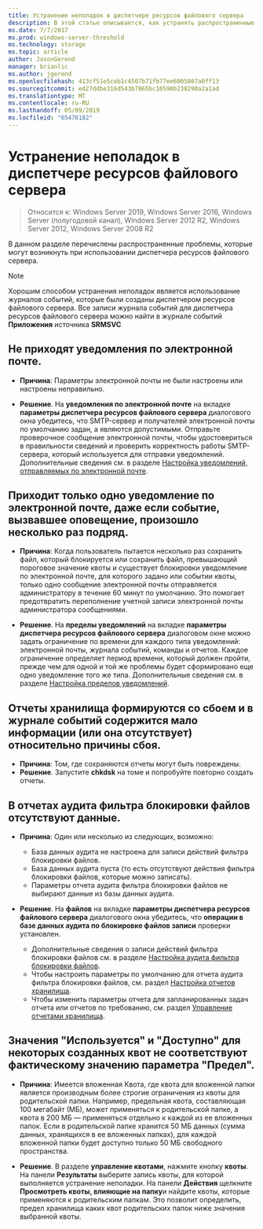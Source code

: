 ```yaml
---
title: Устранение неполадок в диспетчере ресурсов файлового сервера
description: В этой статье описывается, как устранять распространенные проблемы при использовании диспетчера ресурсов файлового сервера
ms.date: 7/7/2017
ms.prod: windows-server-threshold
ms.technology: storage
ms.topic: article
author: JasonGerend
manager: brianlic
ms.author: jgerend
ms.openlocfilehash: 413cf51e5ceb1c4507b71fb77ee6005807a0ff13
ms.sourcegitcommit: ed27ddbe316d543b7865bc10590b238290a2a1ad
ms.translationtype: MT
ms.contentlocale: ru-RU
ms.lasthandoff: 05/09/2019
ms.locfileid: "65476182"
---
```

# <a name="troubleshooting-file-server-resource-manager"></a>Устранение неполадок в диспетчере ресурсов файлового сервера

> Относится к: Windows Server 2019, Windows Server 2016, Windows Server (полугодовой канал), Windows Server 2012 R2, Windows Server 2012, Windows Server 2008 R2

В данном разделе перечислены распространенные проблемы, которые могут возникнуть при использовании диспетчера ресурсов файлового сервера.

> [!Note]
> Хорошим способом устранения неполадок является использование журналов событий, которые были созданы диспетчером ресурсов файлового сервера. Все записи журнала событий для диспетчера ресурсов файлового сервера можно найти в журнале событий **Приложения** источника **SRMSVC**

## <a name="i-am-not-receiving-e-mail-notifications"></a>Не приходят уведомления по электронной почте.

-   **Причина**: Параметры электронной почты не были настроены или настроены неправильно.

-   **Решение**. На **уведомления по электронной почте** на вкладке **параметры диспетчера ресурсов файлового сервера** диалогового окна убедитесь, что SMTP-сервер и получателей электронной почты по умолчанию задан, а являются допустимыми. Отправьте проверочное сообщение электронной почты, чтобы удостовериться в правильности сведений и проверить корректность работы SMTP-сервера, который используется для отправки уведомлений. Дополнительные сведения см. в разделе [Настройка уведомлений, отправляемых по электронной почте](configure-email-notifications.md).


## <a name="i-am-only-receiving-one-e-mail-notification-even-though-the-event-that-triggered-that-notification-happened-several-times-in-a-row"></a>Приходит только одно уведомление по электронной почте, даже если событие, вызвавшее оповещение, произошло несколько раз подряд.

-   **Причина**: Когда пользователь пытается несколько раз сохранить файл, который блокируется или сохранить файл, превышающий пороговое значение квоты и существует блокировки уведомление по электронной почте, для которого задано или событии квоты, только одно сообщение электронной почты отправляется администратору в течение 60 минут  по умолчанию. Это помогает предотвратить переполнение учетной записи электронной почты администратора сообщениями.

-   **Решение**. На **пределы уведомлений** на вкладке **параметры диспетчера ресурсов файлового сервера** диалоговом окне можно задать ограничение по времени для каждого типа уведомлений: электронной почты, журнала событий, команды и отчетов. Каждое ограничение определяет период времени, который должен пройти, прежде чем для одной и той же проблемы будет сформировано еще одно уведомление того же типа. Дополнительные сведения см. в разделе [Настройка пределов уведомлений](configure-notification-limits.md).


## <a name="my-storage-reports-keep-failing-and-little-or-no-information-is-available-in-the-event-log-regarding-the-source-of-the-failure"></a>Отчеты хранилища формируются со сбоем и в журнале событий содержится мало информации (или она отсутствует) относительно причины сбоя.

-   **Причина**: Том, где сохраняются отчеты могут быть повреждены.
-   **Решение**. Запустите **chkdsk** на томе и попробуйте повторно создать отчеты.

## <a name="my-file-screening-audit-reports-do-not-contain-any-information"></a>В отчетах аудита фильтра блокировки файлов отсутствуют данные.

-   **Причина**: Один или несколько из следующих, возможно:
    -   База данных аудита не настроена для записи действий фильтра блокировки файлов.
    -   База данных аудита пуста (то есть отсутствуют действия фильтра блокировки файлов, которые можно записать).
    -   Параметры отчета аудита фильтра блокировки файлов не выбирают данные из базы данных аудита.
    
-   **Решение**. На **файлов** на вкладке **параметры диспетчера ресурсов файлового сервера** диалогового окна убедитесь, что **операции в базе данных аудита по блокировке файлов записи** проверки установлен.
    -   Дополнительные сведения о записи действий фильтра блокировки файлов см. в разделе [Настройка аудита фильтра блокировки файлов](configure-file-screen-audit.md).
    -   Чтобы настроить параметры по умолчанию для отчета аудита фильтра блокировки файлов, см. раздел [Настройка отчетов хранилища](configure-storage-reports.md).
    -   Чтобы изменить параметры отчета для запланированных задач отчета или отчетов по требованию, см. раздел [Управление отчетами хранилища](storage-reports-management.md).

## <a name="the-used-and-available-values-for-some-of-the-quotas-i-have-created-do-not-correspond-to-the-actual-limit-setting"></a>Значения "Используется" и "Доступно" для некоторых созданных квот не соответствуют фактическому значению параметра "Предел".

-   **Причина**: Имеется вложенная Квота, где квота для вложенной папки является производным более строгие ограничения из квоты для родительской папки. Например, предельная квота, составляющая 100 мегабайт (МБ), может применяться к родительской папке, а квота в 200 МБ — применяться отдельно к каждой из ее вложенных папок. Если в родительской папке хранится 50 МБ данных (сумма данных, хранящихся в ее вложенных папках), для каждой вложенной папки будет доступно только 50 МБ свободного пространства.

-   **Решение**. В разделе **управление квотами**, нажмите кнопку **квоты**. На панели **Результаты** выберите запись квоты, для которой выполняется устранение неполадки. На панели **Действия** щелкните **Просмотреть квоты, влияющие на папку**и найдите квоты, которые применяются к родительским папкам. Это позволит определить, предел хранилища каких квот родительских папок ниже значения выбранной квоты.

